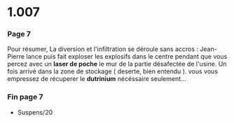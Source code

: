 # 1.007

### Page 7

Pour résumer, La diversion et l'infiltration se déroule sans accros : Jean-Pierre lance puis fait exploser les explosifs dans le centre pendant que vous percez avec un **laser de poche** le mur de la partie désafectée de l'usine. Un fois arrivé dans la zone de stockage \( deserte, bien entendu \). vous vous empressez de récuperer le **dutrinium** nécéssaire seulement...

### Fin page 7

* Suspens/20


